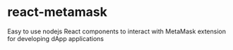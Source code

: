 # react-metamask
Easy to use nodejs React components to interact with MetaMask extension for developing dApp applications
